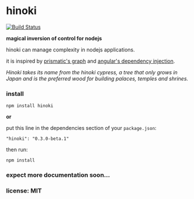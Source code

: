 # hinoki

[![Build Status](https://travis-ci.org/snd/hinoki.png)](https://travis-ci.org/snd/hinoki)

**magical inversion of control for nodejs**

hinoki can manage complexity in nodejs applications.

it is inspired by [prismatic's graph](https://github.com/Prismatic/plumbing#graph-the-functional-swiss-army-knife) and [angular's dependency injection](http://docs.angularjs.org/guide/di).

*Hinoki takes its name from the hinoki cypress, a tree that only grows in Japan and is the preferred wood for building palaces, temples and shrines.*

### install

```
npm install hinoki
```

**or**

put this line in the dependencies section of your `package.json`:

```
"hinoki": "0.3.0-beta.1"
```

then run:

```
npm install
```

### expect more documentation soon...

### license: MIT
